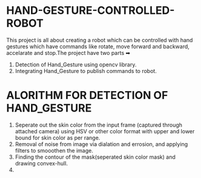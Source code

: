 # HAND-GESTURE-CONTROLLED-ROBOT
This project is all about creating a robot which can be controlled with hand gestures which have commands like rotate, move forward and backward, accelarate and stop.The project have two parts ➡
 1) Detection of Hand_Gesture using opencv library.
 2) Integrating Hand_Gesture to publish commands to robot.

# ALORITHM FOR DETECTION OF HAND_GESTURE
  1) Seperate out the skin color from the input frame (captured through attached camera) using HSV or other color format with upper and lower bound for skin color as per range.
  2) Removal of noise from image via dialation and errosion, and applying filters to smooothen the image.
  3) Finding the contour of the mask(seperated skin color mask) and drawing convex-hull.
  4)  

